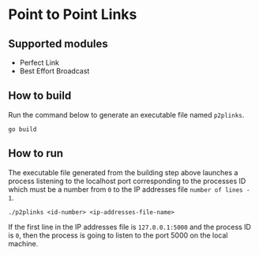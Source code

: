 # Point to Point Links

## Supported modules

- Perfect Link
- Best Effort Broadcast

## How to build

Run the command below to generate an executable file named `p2plinks`.

`go build`

## How to run

The executable file generated from the building step above launches a process listening to the localhost port
corresponding to the processes ID which must be a number from `0` to the IP addresses file `number of lines - 1`.

`./p2plinks <id-number> <ip-addresses-file-name>`

If the first line in the IP addresses file is `127.0.0.1:5000` and the process ID is `0`, then the process is going to
listen to the port 5000 on the local machine.

